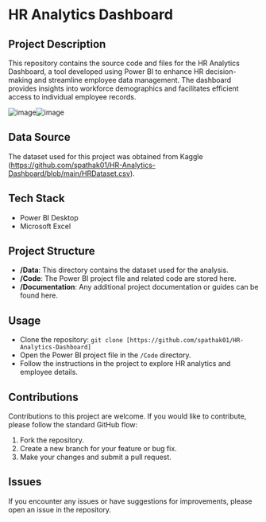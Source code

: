 # HR Analytics Dashboard

## Project Description
This repository contains the source code and files for the HR Analytics Dashboard, a tool developed using Power BI to enhance HR decision-making and streamline employee data management. The dashboard provides insights into workforce demographics and facilitates efficient access to individual employee records.

![image](https://github.com/spathak01/HR-Analytics-Dashboard/assets/125938774/b4a6da52-a314-4e08-9dcc-5fc7593f6393)![image](https://github.com/spathak01/HR-Analytics-Dashboard/assets/125938774/431cb0e6-5011-4529-893a-1c0f36fb0e1a?raw=true&s=200)




## Data Source
The dataset used for this project was obtained from Kaggle (https://github.com/spathak01/HR-Analytics-Dashboard/blob/main/HRDataset.csv).

## Tech Stack
- Power BI Desktop
- Microsoft Excel

## Project Structure
- **/Data**: This directory contains the dataset used for the analysis.
- **/Code**: The Power BI project file and related code are stored here.
- **/Documentation**: Any additional project documentation or guides can be found here.

## Usage
- Clone the repository: `git clone [https://github.com/spathak01/HR-Analytics-Dashboard]`
- Open the Power BI project file in the `/Code` directory.
- Follow the instructions in the project to explore HR analytics and employee details.

## Contributions
Contributions to this project are welcome. If you would like to contribute, please follow the standard GitHub flow:
1. Fork the repository.
2. Create a new branch for your feature or bug fix.
3. Make your changes and submit a pull request.

## Issues
If you encounter any issues or have suggestions for improvements, please open an issue in the repository.
